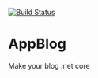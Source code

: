[![Build Status](https://dev.azure.com/onurferikblog/blog/_apis/build/status/nyf16.AppBlog?branchName=master)](https://dev.azure.com/onurferikblog/blog/_build/latest?definitionId=1&branchName=master)

# AppBlog
Make your blog .net core
